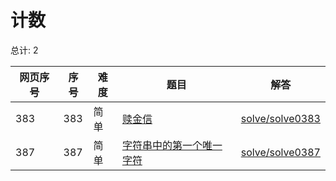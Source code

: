 # 计数

<!--- table -->


总计: 2

| 网页序号 | 序号 | 难度 | 题目                    | 解答                      |
| ---- | ---- | ---- | ------------------ | ---------------- |
| 383 | 383 | 简单 | [赎金信](https://leetcode.cn/problems/ransom-note/) | [solve/solve0383](../solve/solve0383)|
| 387 | 387 | 简单 | [字符串中的第一个唯一字符](https://leetcode.cn/problems/first-unique-character-in-a-string/) | [solve/solve0387](../solve/solve0387)|
